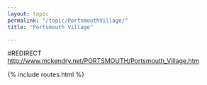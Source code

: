 ```yaml
---
layout: topic
permalink: "/topic/PortsmouthVillage/"
title: "Portsmouth Village"

---
```


#REDIRECT http://www.mckendry.net/PORTSMOUTH/Portsmouth_Village.htm

{% include routes.html %}

